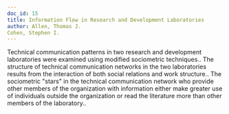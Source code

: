 ```yaml
---
doc_id: 15
title: Information Flow in Research and Development Laboratories
author: Allen, Thomas J.
Cohen, Stephen I.
---
```


Technical communication patterns in two research and development laboratories
were examined using modified sociometric techniques.. The structure of 
technical communication networks in the two laboratories results from the 
interaction of both social relations and work structure.. The sociometric 
"stars" in the technical communication network who provide other members of the
organization with information either make greater use of individuals outside
the organization or read the literature more than other members of the 
laboratory..